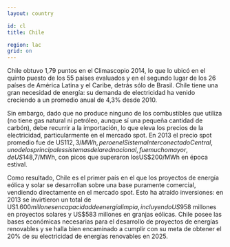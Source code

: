 ```yaml
---
layout: country

id: cl
title: Chile

region: lac
grid: on
---
```

Chile obtuvo 1,79 puntos en el Climascopio 2014, lo que lo ubicó en el quinto puesto de los 55 países evaluados y en el segundo lugar de los 26 países de América Latina y el Caribe, detrás sólo de Brasil. Chile tiene una gran necesidad de energía: su demanda de electricidad ha venido creciendo a un promedio anual de 4,3% desde 2010. 

Sin embargo, dado que no produce ninguno de los combustibles que utiliza (no tiene gas natural ni petróleo, aunque sí una pequeña cantidad de carbón), debe recurrir a la importación, lo que eleva los precios de la electricidad, particularmente en el mercado spot. En 2013 el precio spot promedio fue de US$112,3/MWh, pero en el Sistema Interconectado Central, uno de los principales sistemas de la red nacional, fue mucho mayor, de US$148,7/MWh, con picos que superaron losUS$200/MWh en época estival. 

Como resultado, Chile es el primer país en el que los proyectos de energía eólica y solar se desarrollan sobre una base puramente comercial, vendiendo directamente en el mercado spot. Esto ha atraído inversiones: en 2013 se invirtieron un total de US$1.600 millones en capacidad de energía limpia, incluyendo US$958 millones en proyectos solares y US$583 millones en granjas eólicas. Chile posee las bases económicas necesarias para el desarrollo de proyectos de energías renovables y se halla bien encaminado a cumplir con su meta de obtener el 20% de su electricidad de energías renovables en 2025.